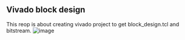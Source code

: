 ## Vivado block design
This reop is about creating vivado project to get block_design.tcl and bitstream. 
![image](https://github.com/OpenHEC/SNN-simulator-on-PYNQcluster/blob/master/vivado/block_design.png)
